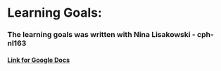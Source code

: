 # Learning Goals:

### The learning goals was written with Nina Lisakowski - cph-nl163 <br>
#### [Link for Google Docs](https://docs.google.com/document/d/1p67qUeCxAZs_qcwnW7_ADVc_MrS0jXdZiQxKToEMkwE/edit?usp=sharing "Mine Noter")


